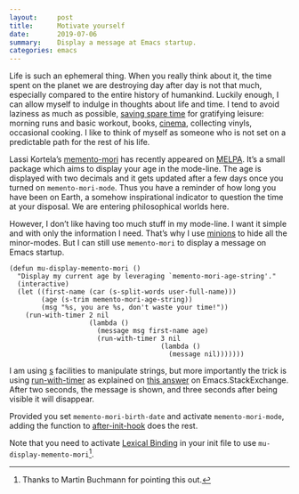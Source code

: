 ```yaml
---
layout:     post
title:      Motivate yourself
date:       2019-07-06
summary:    Display a message at Emacs startup.
categories: emacs
---
```


Life is such an ephemeral thing. When you really think about it, the time spent
on the planet we are destroying day after day is not that much, especially
compared to the entire history of humankind. Luckily enough, I can allow myself
to indulge in thoughts about life and time. I tend to avoid laziness as much as
possible, [saving spare
time](http://manuel-uberti.github.io/real-life/2019/04/10/digital-minimalism/)
for gratifying leisure: morning runs and basic workout, books,
[cinema](https://www.filmsinwords.eu/), collecting vinyls, occasional cooking.
I like to think of myself as someone who is not set on a predictable path for
the rest of his life.

Lassi Kortela’s [memento-mori](https://github.com/lassik/emacs-memento-mori) has
recently appeared on [MELPA](http://melpa.org/#/memento-mori). It’s a small
package which aims to display your age in the mode-line. The age is displayed
with two decimals and it gets updated after a few days once you turned on
`memento-mori-mode`. Thus you have a reminder of how long you have been on
Earth, a somehow inspirational indicator to question the time at your disposal.
We are entering philosophical worlds here.

However, I don’t like having too much stuff in my mode-line. I want it simple
and with only the information I need. That’s why I use
[minions](http://melpa.org/#/minions) to hide all the minor-modes. But I can
still use `memento-mori` to display a message on Emacs startup.

``` emacs-lisp
(defun mu-display-memento-mori ()
  "Display my current age by leveraging `memento-mori-age-string'."
  (interactive)
  (let ((first-name (car (s-split-words user-full-name)))
        (age (s-trim memento-mori-age-string))
        (msg "%s, you are %s, don't waste your time!"))
    (run-with-timer 2 nil
                    (lambda ()
                      (message msg first-name age)
                      (run-with-timer 3 nil
                                      (lambda ()
                                        (message nil)))))))
```

I am using [s](http://melpa.org/#/s) facilities to manipulate strings, but more
importantly the trick is using
[run-with-timer](https://doc.endlessparentheses.com/Fun/run-with-timer.html) as
explained on [this answer](https://emacs.stackexchange.com/a/28243/5514) on
Emacs.StackExchange. After two seconds, the message is shown, and three seconds
after being visible it will disappear.

Provided you set `memento-mori-birth-date` and activate `memento-mori-mode`,
adding the function to
[after-init-hook](https://doc.endlessparentheses.com/Var/after-init-hook.html)
does the rest.

Note that you need to activate [Lexical
Binding](https://www.gnu.org/software/emacs/manual/html_node/elisp/Using-Lexical-Binding.html#Using-Lexical-Binding)
in your init file to use `mu-display-memento-mori`[^1].

[^1]: Thanks to Martin Buchmann for pointing this out.
